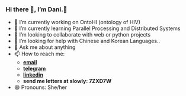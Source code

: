### Hi there 👋, I’m Dani.:sunflower: 
 
<!-- ![A](https://www.getslowly.com/wp-content/themes/slowly/assets/img/logo.svg)
**daniellic9/daniellic9** is a ✨ _special_ ✨ repository because its `README.md` (this file) appears on your GitHub profile.
-->

- 🔭 I’m currently working on OntoHI (ontology of HIV)
- 🌱 I’m currently learning Parallel Processing and Distributed Systems
- 👯 I’m looking to collaborate with web or python projects
- 🤔 I’m looking for help with Chinese and Korean Languages..
- 💬 Ask me about anything
- 📫 How to reach me: 
    - **[email](daniellic9@gmail.com)**
    - **[telegram](https://t.me/daniellic9)** 
    - **[linkedin](https://www.linkedin.com/in/daniellicosta/)**
    - **send me letters at slowly: 7ZXD7W**
- 😄 Pronouns: She/her
<!-- - ⚡ Fun fact: 
-->

